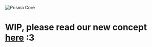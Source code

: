 ![Prisma Core](https://shadowlona.dev/assets/Prisma_name_transparent_trim.png)

# WIP, please read our new concept [here](https://github.com/Lonaasan/Prisma/blob/main/Prisma/Concept.md) :3
